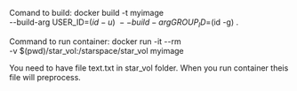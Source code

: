 Comand to build:
docker build -t myimage \
  --build-arg USER_ID=$(id -u) \
  --build-arg GROUP_ID=$(id -g) .
  
  
Command to run container:
 docker run -it --rm \
-v $(pwd)/star_vol:/starspace/star_vol myimage


You need to have file text.txt in star_vol folder.
When you run container theis file will preprocess.
